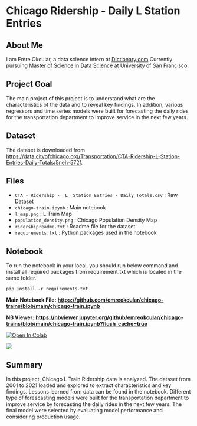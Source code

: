 # Chicago Ridership - Daily L Station Entries

## About Me

I am Emre Okcular, a data science intern at [Dictionary.com](https://www.dictionary.com/) Currently pursuing [Master of Science in Data Science](https://www.usfca.edu/arts-sciences/graduate-programs/data-science) at University of San Francisco.

## Project Goal

The main project of this project is to understand what are the characteristics of the data and to reveal key findings. In addition, various regressors and time series models were built for forecasting the daily rides for the transportation department to improve service in the next few years.

## Dataset

The dataset is downloaded from https://data.cityofchicago.org/Transportation/CTA-Ridership-L-Station-Entries-Daily-Totals/5neh-572f.

## Files

* ```CTA_-_Ridership_-__L__Station_Entries_-_Daily_Totals.csv``` : Raw Dataset
* ```chicago-train.ipynb``` : Main notebook
* ```l_map.png``` : L Train Map
* ```population_density.png``` : Chicago Population Density Map
* ```ridershipreadme.txt``` : Readme file for the dataset
* ```requirements.txt``` : Python packages used in the notebook

## Notebook

To run the notebook in your local, you should run below command and install all required packages from requirement.txt which is located in the same folder.

```pip install -r requirements.txt```

**Main Notebook File:**
**https://github.com/emreokcular/chicago-trains/blob/main/chicago-train.ipynb**

**NB Viewer:**
**https://nbviewer.jupyter.org/github/emreokcular/chicago-trains/blob/main/chicago-train.ipynb?flush_cache=true**

[![Open In Colab](https://colab.research.google.com/assets/colab-badge.svg)](https://colab.research.google.com/github/emreokcular/chicago-trains/blob/main/chicago-train.ipynb)

[<img src="https://deepnote.com/buttons/launch-in-deepnote-small.svg">](https://deepnote.com/project/chicago-trains-Sppg_Kd4TbqyAiHfbe8M8A/%2Fchicago-trains%2Fchicago-train.ipynb) 

## Summary

In this project, Chicago L Train Ridership data is analyzed. The dataset from 2001 to 2021 loaded and explored to extract characteristics and key findings. Lessons learned from data can be found in the notebook. Different type of forescasting models were built for the transportation department to improve service by forecasting the daily rides in the next few years. The final model were selected by evaluating model performance and considering production usage.